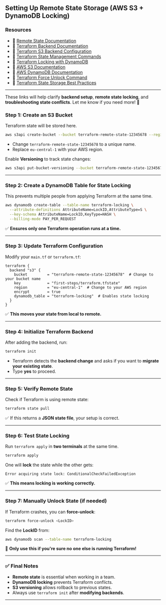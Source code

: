 
## **Setting Up Remote State Storage (AWS S3 + DynamoDB Locking)**

### **Resources**
- 🔗 [Remote State Documentation](https://developer.hashicorp.com/terraform/language/state/remote)  
- 🔗 [Terraform Backend Documentation](https://developer.hashicorp.com/terraform/language/settings/backends)  
- 🔗 [Terraform S3 Backend Configuration](https://developer.hashicorp.com/terraform/language/settings/backends/s3)  
- 🔗 [Terraform State Management Commands](https://developer.hashicorp.com/terraform/cli/state)  
- 🔗 [Terraform Locking with DynamoDB](https://developer.hashicorp.com/terraform/language/settings/backends/s3#dynamodb-table-for-state-locking)  
- 🔗 [AWS S3 Documentation](https://docs.aws.amazon.com/s3/index.html)  
- 🔗 [AWS DynamoDB Documentation](https://docs.aws.amazon.com/dynamodb/index.html)  
- 🔗 [Terraform Force Unlock Command](https://developer.hashicorp.com/terraform/cli/commands/force-unlock)  
- 🔗 [Terraform State Storage Best Practices](https://developer.hashicorp.com/terraform/tutorials/state/state-storage)  

---

These links will help clarify **backend setup**, **remote state locking**, and **troubleshooting state conflicts**. Let me know if you need more! 🚀

### **Step 1: Create an S3 Bucket**
Terraform state will be stored here.
```sh
aws s3api create-bucket --bucket terraform-remote-state-12345678 --region eu-central-1 --create-bucket-configuration LocationConstraint=eu-central-1
```
- Change `terraform-remote-state-12345678` to a unique name.
- Replace `eu-central-1` with your AWS region.

Enable **Versioning** to track state changes:
```sh
aws s3api put-bucket-versioning --bucket terraform-remote-state-12345678 --versioning-configuration Status=Enabled
```

---

### **Step 2: Create a DynamoDB Table for State Locking**
This prevents multiple people from applying Terraform at the same time.
```sh
aws dynamodb create-table --table-name terraform-locking \
  --attribute-definitions AttributeName=LockID,AttributeType=S \
  --key-schema AttributeName=LockID,KeyType=HASH \
  --billing-mode PAY_PER_REQUEST
```
✅ **Ensures only one Terraform operation runs at a time.**

---

### **Step 3: Update Terraform Configuration**
Modify your `main.tf` or `terraform.tf`:

```hcl
terraform {
  backend "s3" {
    bucket         = "terraform-remote-state-12345678"  # Change to your bucket name
    key            = "first-steps/terraform.tfstate"
    region         = "eu-central-1"  # Change to your AWS region
    encrypt        = true
    dynamodb_table = "terraform-locking"  # Enables state locking
  }
}
```
✅ **This moves your state from local to remote.**

---

### **Step 4: Initialize Terraform Backend**
After adding the backend, run:
```sh
terraform init
```
- Terraform detects the **backend change** and asks if you want to **migrate your existing state**.
- Type **yes** to proceed.

---

### **Step 5: Verify Remote State**
Check if Terraform is using remote state:
```sh
terraform state pull
```
✅ If this returns a **JSON state file**, your setup is correct.

---

### **Step 6: Test State Locking**
Run `terraform apply` in **two terminals** at the same time.
```sh
terraform apply
```
One will **lock** the state while the other gets:
```
Error acquiring state lock: ConditionalCheckFailedException
```
✅ **This means locking is working correctly.**

---

### **Step 7: Manually Unlock State (if needed)**
If Terraform crashes, you can **force-unlock**:
```sh
terraform force-unlock <LockID>
```
Find the **LockID** from:
```sh
aws dynamodb scan --table-name terraform-locking
```
🚨 **Only use this if you're sure no one else is running Terraform!**

---

### **✅ Final Notes**
- **Remote state** is essential when working in a team.
- **DynamoDB locking** prevents Terraform conflicts.
- **S3 versioning** allows rollback to previous states.
- Always use `terraform init` after **modifying backends**.

---
